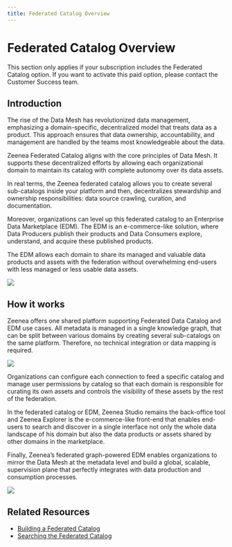 ```yaml
---
title: Federated Catalog Overview
---
```


# Federated Catalog Overview

This section only applies if your subscription includes the Federated Catalog option. If you want to activate this paid option, please contact the Customer Success team.

## Introduction

The rise of the Data Mesh has revolutionized data management, emphasizing a domain-specific, decentralized model that treats data as a product. This approach ensures that data ownership, accountability, and management are handled by the teams most knowledgeable about the data. 

Zeenea Federated Catalog aligns with the core principles of Data Mesh. It supports these decentralized efforts by allowing each organizational domain to maintain its catalog with complete autonomy over its data assets.

In real terms, the Zeenea federated catalog allows you to create several sub-catalogs inside your platform and then, decentralizes stewardship and ownership responsibilities: data source crawling, curation, and documentation.

Moreover, organizations can level up this federated catalog to an Enterprise Data Marketplace (EDM). The EDM is an e-commerce-like solution, where Data Producers publish their products and Data Consumers explore, understand, and acquire these published products.

The EDM allows each domain to share its managed and valuable data products and assets with the federation without overwhelming end-users with less managed or less usable data assets.

![](/img/zeenea-federated-catalog.png)

## How it works

Zeenea offers one shared platform supporting Federated Data Catalog and EDM use cases. All metadata is managed in a single knowledge graph, that can be split between various domains by creating several sub-catalogs on the same platform. Therefore, no technical integration or data mapping is required.

![](/img/zeenea-federated-catalog2.png)

Organizations can configure each connection to feed a specific catalog and manage user permissions by catalog so that each domain is responsible for curating its own assets and controls the visibility of these assets by the rest of the federation.

In the federated catalog or EDM, Zeenea Studio remains the back-office tool and Zeenea Explorer is the e-commerce-like front-end that enables end-users to search and discover in a single interface not only the whole data landscape of his domain but also the data products or assets shared by other domains in the marketplace.

Finally, Zeenea’s federated graph-powered EDM enables organizations to mirror the Data Mesh at the metadata level and build a global, scalable, supervision plane that perfectly integrates with data production and consumption processes.

![](/img/zeenea-federated-catalog3.png)
 
## Related Resources

* [Building a Federated Catalog](./zeenea-federated-catalog-building)
* [Searching the Federated Catalog](./zeenea-searching-federated-catalog)
